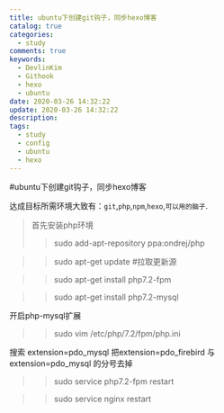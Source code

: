```yaml
---
title: ubuntu下创建git钩子，同步hexo博客
catalog: true
categories:
  - study
comments: true
keywords:
  - DevlinKim
  - Githook
  - hexo
  - ubuntu
date: 2020-03-26 14:32:22
update: 2020-03-26 14:32:22
description:
tags:
  - study
  - config
  - ubuntu
  - hexo
---
```


#ubuntu下创建git钩子，同步hexo博客

达成目标所需环境大致有：```git```,```php```,```npm```,```hexo```,```可以用的脑子```.

>首先安装php环境
>>sudo add-apt-repository ppa:ondrej/php

>>sudo apt-get update #拉取更新源

>>sudo apt-get install php7.2-fpm

>>sudo apt-get install php7.2-mysql

开启php-mysql扩展

>>sudo vim /etc/php/7.2/fpm/php.ini

搜索 extension=pdo_mysql
把extension=pdo_firebird 与 extension=pdo_mysql 的分号去掉

>>sudo service php7.2-fpm restart

>>sudo service nginx restart